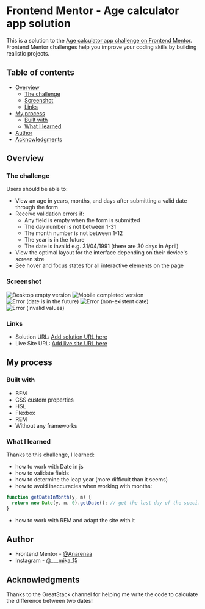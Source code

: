 # Frontend Mentor - Age calculator app solution

This is a solution to the [Age calculator app challenge on Frontend Mentor](https://www.frontendmentor.io/challenges/age-calculator-app-dF9DFFpj-Q). Frontend Mentor challenges help you improve your coding skills by building realistic projects. 

## Table of contents

- [Overview](#overview)
  - [The challenge](#the-challenge)
  - [Screenshot](#screenshot)
  - [Links](#links)
- [My process](#my-process)
  - [Built with](#built-with)
  - [What I learned](#what-i-learned)
- [Author](#author)
- [Acknowledgments](#acknowledgments)

## Overview

### The challenge

Users should be able to:

- View an age in years, months, and days after submitting a valid date through the form
- Receive validation errors if:
  - Any field is empty when the form is submitted
  - The day number is not between 1-31
  - The month number is not between 1-12
  - The year is in the future
  - The date is invalid e.g. 31/04/1991 (there are 30 days in April)
- View the optimal layout for the interface depending on their device's screen size
- See hover and focus states for all interactive elements on the page

### Screenshot

![Desktop empty version](screenshots/desktop.png) 
![Mobile completed version](screenshots/mobile.png)
![Error (date is in the future)](screenshots/error1.png)
![Error (non-existent date)](screenshots/error2.png)
![Error (invalid values)](screenshots/error3.png)

### Links

- Solution URL: [Add solution URL here](https://your-solution-url.com)
- Live Site URL: [Add live site URL here](https://your-live-site-url.com)

## My process

### Built with

- BEM
- CSS custom properties
- HSL
- Flexbox
- REM
- Without any frameworks

### What I learned

Thanks to this challenge, I learned:
- how to work with Date in js
- how to validate fields
- how to determine the leap year (more difficult than it seems)
- how to avoid inaccuracies when working with months:
```js
function getDateInMonth(y, m) {
  return new Date(y, m, 0).getDate(); // get the last day of the specified month
}
```
- how to work with REM and adapt the site with it

## Author

- Frontend Mentor - [@Anarenaa](https://www.frontendmentor.io/profile/Anarenaa)
- Instagram - [@___mika_15](https://www.instagram.com/___mika_15)

## Acknowledgments

Thanks to the GreatStack channel for helping me write the code to calculate the difference between two dates!
